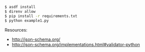 ```sh
$ asdf install
$ direnv allow
$ pip install -r requirements.txt
$ python example1.py
```

Resources:

- http://json-schema.org/
- http://json-schema.org/implementations.html#validator-python
